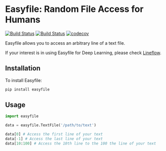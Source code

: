 # Easyfile: Random File Access for Humans
[![Build Status](https://travis-ci.org/yasufumy/easyfile.svg?branch=master)](https://travis-ci.org/yasufumy/easyfile)
[![Build Status](https://github.com/yasufumy/easyfile/workflows/Flake8%20and%20pytest/badge.svg)](https://github.com/yasufumy/easyfile/actions)
[![codecov](https://codecov.io/gh/yasufumy/easyfile/branch/master/graph/badge.svg)](https://codecov.io/gh/yasufumy/easyfile)

Easyfile allows you to access an arbitrary line of a text file.

If your interest is in using Easyfile for Deep Learning, please check [Lineflow](https://github.com/yasufumy/lineflow).

## Installation

To install Easyfile:

```bash
pip install easyfile
```

## Usage

```py
import easyfile

data = easyfile.TextFile('/path/to/text')

data[0] # Access the first line of your text
data[-1] # Access the last line of your text
data[10:100] # Access the 10th line to the 100 the line of your text
```

